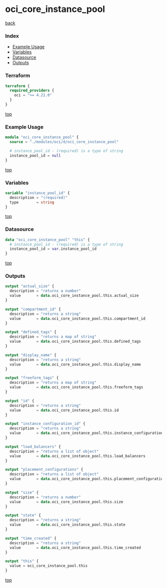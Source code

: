 # oci_core_instance_pool

[back](../oci.md)

### Index

- [Example Usage](#example-usage)
- [Variables](#variables)
- [Datasource](#datasource)
- [Outputs](#outputs)

### Terraform

```terraform
terraform {
  required_providers {
    oci = ">= 4.21.0"
  }
}
```

[top](#index)

### Example Usage

```terraform
module "oci_core_instance_pool" {
  source = "./modules/oci/d/oci_core_instance_pool"

  # instance_pool_id - (required) is a type of string
  instance_pool_id = null
}
```

[top](#index)

### Variables

```terraform
variable "instance_pool_id" {
  description = "(required)"
  type        = string
}
```

[top](#index)

### Datasource

```terraform
data "oci_core_instance_pool" "this" {
  # instance_pool_id - (required) is a type of string
  instance_pool_id = var.instance_pool_id
}
```

[top](#index)

### Outputs

```terraform
output "actual_size" {
  description = "returns a number"
  value       = data.oci_core_instance_pool.this.actual_size
}

output "compartment_id" {
  description = "returns a string"
  value       = data.oci_core_instance_pool.this.compartment_id
}

output "defined_tags" {
  description = "returns a map of string"
  value       = data.oci_core_instance_pool.this.defined_tags
}

output "display_name" {
  description = "returns a string"
  value       = data.oci_core_instance_pool.this.display_name
}

output "freeform_tags" {
  description = "returns a map of string"
  value       = data.oci_core_instance_pool.this.freeform_tags
}

output "id" {
  description = "returns a string"
  value       = data.oci_core_instance_pool.this.id
}

output "instance_configuration_id" {
  description = "returns a string"
  value       = data.oci_core_instance_pool.this.instance_configuration_id
}

output "load_balancers" {
  description = "returns a list of object"
  value       = data.oci_core_instance_pool.this.load_balancers
}

output "placement_configurations" {
  description = "returns a list of object"
  value       = data.oci_core_instance_pool.this.placement_configurations
}

output "size" {
  description = "returns a number"
  value       = data.oci_core_instance_pool.this.size
}

output "state" {
  description = "returns a string"
  value       = data.oci_core_instance_pool.this.state
}

output "time_created" {
  description = "returns a string"
  value       = data.oci_core_instance_pool.this.time_created
}

output "this" {
  value = oci_core_instance_pool.this
}
```

[top](#index)